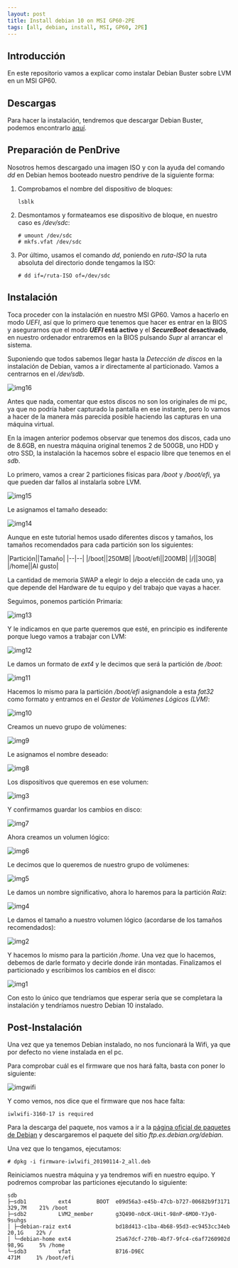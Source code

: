 ```yaml
---
layout: post
title: Install debian 10 on MSI GP60-2PE
tags: [all, debian, install, MSI, GP60, 2PE]
---
```

## Introducción

En este repositorio vamos a explicar como instalar Debian Buster sobre LVM en un MSI GP60.

## Descargas

Para hacer la instalación, tendremos que descargar Debian Buster, podemos encontrarlo [aquí](https://www.debian.org/distrib/). 

## Preparación de PenDrive

Nosotros hemos descargado una imagen ISO y con la ayuda del comando _dd_ en Debian hemos booteado nuestro pendrive de la siguiente forma:

1. Comprobamos el nombre del dispositivo de bloques:
	
	~~~
	lsblk	
	~~~

2. Desmontamos y formateamos ese dispositivo de bloque, en nuestro caso es _/dev/sdc_:

	~~~
	# umount /dev/sdc
	# mkfs.vfat /dev/sdc
	~~~

3. Por último, usamos el comando _dd_, poniendo en _ruta-ISO_ la ruta absoluta del directorio donde tengamos la ISO:
	
	~~~
	# dd if=/ruta-ISO of=/dev/sdc
	~~~

## Instalación

Toca proceder con la instalación en nuestro MSI GP60. Vamos a hacerlo en modo _UEFI_, así que lo primero que tenemos
 que hacer es entrar en la BIOS y asegurarnos que el modo **_UEFI_ está activo** y el **_SecureBoot_ desactivado**, en nuestro
 ordenador entraremos en la BIOS pulsando _Supr_ al arrancar el sistema.

Suponiendo que todos sabemos llegar hasta la _Detección de discos_ en la instalación de Debian, vamos a ir directamente
al particionado. Vamos a centrarnos en el _/dev/sdb_.

![img16](/assets/img/posts/install/img16.png)

Antes que nada, comentar que estos discos no son los originales de mi pc, ya que no podría haber capturado la pantalla en ese instante,
pero lo vamos a hacer de la manera más parecida posible haciendo las capturas en una máquina virtual.

En la imagen anterior podemos observar que tenemos dos discos, cada uno de 8.6GB, en nuestra máquina original tenemos 2 de 500GB, uno HDD y otro SSD,
la instalación la hacemos sobre el espacio libre que tenemos en el _sdb_.

Lo primero, vamos a crear 2 particiones físicas para _/boot_ y _/boot/efi_, ya que pueden dar fallos al instalarla sobre LVM.

![img15](/assets/img/posts/install/img15.png)

Le asignamos el tamaño deseado:

![img14](/assets/img/posts/install/img14.png)

Aunque en este tutorial hemos usado diferentes discos y tamaños, los tamaños recomendados para cada partición son los siguientes:

|Partición||Tamaño|
|--|--|
|/boot||250MB|
|/boot/efi||200MB|
|/||30GB|
|/home||Al gusto|

La cantidad de memoria SWAP a elegir lo dejo a elección de cada uno, ya que depende del Hardware de tu equipo y del trabajo que vayas a hacer.

Seguimos, ponemos partición Primaria:

![img13](/assets/img/posts/install/img13.png)

Y le indicamos en que parte queremos que esté, en principio es indiferente porque luego vamos a trabajar con LVM:

![img12](/assets/img/posts/install/img12.png)

Le damos un formato de _ext4_ y le decimos que será la partición de _/boot_:

![img11](/assets/img/posts/install/img11.png)

Hacemos lo mismo para la partición _/boot/efi_ asignandole a esta _fat32_ como formato y entramos en el
_Gestor de Volúmenes Lógicos (LVM)_:

![img10](/assets/img/posts/install/img10.png)

Creamos un nuevo grupo de volúmenes:

![img9](/assets/img/posts/install/img9.png)

Le asignamos el nombre deseado:

![img8](/assets/img/posts/install/img8.png)

Los dispositivos que queremos en ese volumen:

![img3](/assets/img/posts/install/img3.png)

Y confirmamos guardar los cambios en disco:

![img7](/assets/img/posts/install/img7.png)

Ahora creamos un volumen lógico:

![img6](/assets/img/posts/install/img6.png)

Le decimos que lo queremos de nuestro grupo de volúmenes:

![img5](/assets/img/posts/install/img5.png)

Le damos un nombre significativo, ahora lo haremos para la partición _Raiz_:

![img4](/assets/img/posts/install/img4.png)

Le damos el tamaño a nuestro volumen lógico (acordarse de los tamaños recomendados):

![img2](/assets/img/posts/install/img2.png)

Y hacemos lo mismo para la partición _/home_. Una vez que lo hacemos, debemos de darle formato y decirle donde irán
montadas. Finalizamos el particionado y escribimos los cambios en el disco:

![img1](/assets/img/posts/install/img1.png)

Con esto lo único que tendríamos que esperar sería que se completara la instalación y tendríamos nuestro
Debian 10 instalado.

## Post-Instalación

Una vez que ya tenemos Debian instalado, no nos funcionará la Wifi, ya que por defecto
no viene instalada en el pc.

Para comprobar cuál es el firmware que nos hará falta, basta con poner lo siguiente:

![imgwifi](/assets/img/posts/install/imgwifi.png)

Y como vemos, nos dice que el firmware que nos hace falta:

~~~
iwlwifi-3160-17 is required
~~~

Para la descarga del paquete, nos vamos a ir a la 
[página oficial de paquetes de Debian](https://packages.debian.org/buster/all/firmware-iwlwifi/download)
y descargaremos el paquete del sitio _ftp.es.debian.org/debian_.

Una vez que lo tengamos, ejecutamos:

~~~
# dpkg -i firmware-iwlwifi_20190114-2_all.deb
~~~

Reiniciamos nuestra máquina y ya tendremos wifi en nuestro equipo. Y podremos comprobar las particiones ejecutando 
lo siguiente:

~~~
sdb                                                                                     
├─sdb1          ext4        BOOT  e09d56a3-e45b-47cb-b727-00682b9f3171    329,7M    21% /boot
├─sdb2          LVM2_member       g3Q490-n0cK-UHit-98nP-6MO0-YJy0-9suhgs                
│ ├─debian-raiz ext4              bd18d413-c1ba-4b68-95d3-ec9453cc34eb     20,1G    22% /
│ └─debian-home ext4              25a67dcf-270b-4bf7-9fc4-c6af7260902d     98,9G     5% /home
└─sdb3          vfat              B716-D9EC                                 471M     1% /boot/efi
~~~